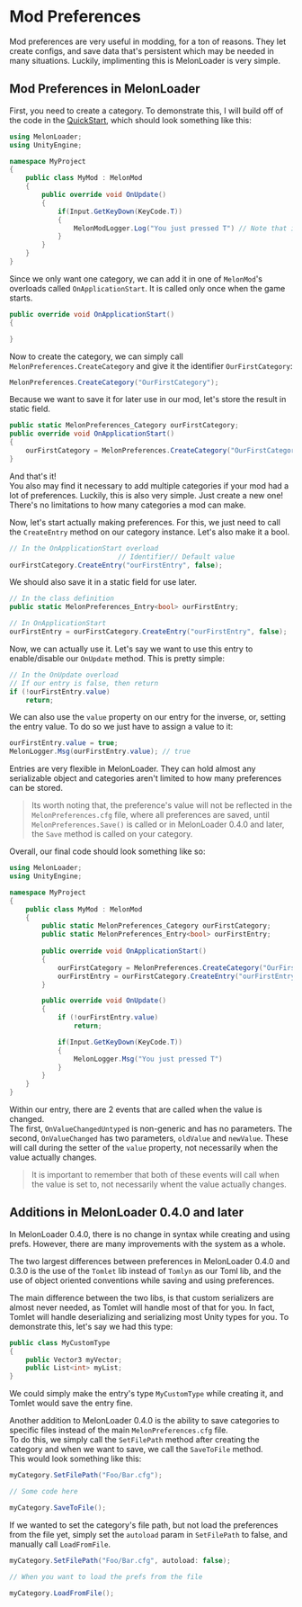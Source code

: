 # Mod Preferences 
Mod preferences are very useful in modding, for a ton of reasons. They let create configs, and save data that's persistent which may be needed in many situations. Luckily, implimenting this is MelonLoader is very simple.<br>

## Mod Preferences in MelonLoader

First, you need to create a category. To demonstrate this, I will build off of the code in the [QuickStart](modders/quickstart.md), which should look something like this:
```cs
using MelonLoader;
using UnityEngine;

namespace MyProject
{
    public class MyMod : MelonMod
    {
        public override void OnUpdate()
        {
            if(Input.GetKeyDown(KeyCode.T))
            {
                MelonModLogger.Log("You just pressed T") // Note that in MelonLoader 0.3.0 you should use MelonModLogger.Msg() as MelonModLogger.Log() is obsolete
            }
        }
    }
}
```

Since we only want one category, we can add it in one of `MelonMod`'s overloads called `OnApplicationStart`. It is called only once when the game starts.
```cs
public override void OnApplicationStart()
{

}
```

Now to create the category, we can simply call `MelonPreferences.CreateCategory` and give it the identifier `OurFirstCategory`:
```cs
MelonPreferences.CreateCategory("OurFirstCategory");
```

Because we want to save it for later use in our mod, let's store the result in static field.
```cs
public static MelonPreferences_Category ourFirstCategory;
public override void OnApplicationStart()
{
    ourFirstCategory = MelonPreferences.CreateCategory("OurFirstCategory");
}
```

And that's it!<br>
You also may find it necessary to add multiple categories if your mod had a lot of preferences. Luckily, this is also very simple. Just create a new one! There's no limitations to how many categories a mod can make.

Now, let's start actually making preferences. For this, we just need to call the `CreateEntry` method on our category instance. Let's also make it a bool.
```cs
// In the OnApplicationStart overload
                           // Identifier// Default value
ourFirstCategory.CreateEntry("ourFirstEntry", false);
```

We should also save it in a static field for use later.
```cs
// In the class definition
public static MelonPreferences_Entry<bool> ourFirstEntry;

// In OnApplicationStart
ourFirstEntry = ourFirstCategory.CreateEntry("ourFirstEntry", false);
```

Now, we can actually use it. Let's say we want to use this entry to enable/disable our `OnUpdate` method. This is pretty simple:
```cs
// In the OnUpdate overload
// If our entry is false, then return
if (!ourFirstEntry.value)
    return;
```

We can also use the `value` property on our entry for the inverse, or, setting the entry value. To do so we just have to assign a value to it:
```cs
ourFirstEntry.value = true;
MelonLogger.Msg(ourFirstEntry.value); // true
```

Entries are very flexible in MelonLoader. They can hold almost any serializable object and categories aren't limited to how many preferences can be stored.

> Its worth noting that, the preference's value will not be reflected in the `MelonPreferences.cfg` file, where all preferences are saved, until `MelonPreferences.Save()` is called or in MelonLoader 0.4.0 and later, the `Save` method is called on your category.

Overall, our final code should look something like so:

```cs
using MelonLoader;
using UnityEngine;

namespace MyProject
{
    public class MyMod : MelonMod
    {
        public static MelonPreferences_Category ourFirstCategory;
        public static MelonPreferences_Entry<bool> ourFirstEntry;
        
        public override void OnApplicationStart()
        {
            ourFirstCategory = MelonPreferences.CreateCategory("OurFirstCategory");
            ourFirstEntry = ourFirstCategory.CreateEntry("ourFirstEntry", false);
        }

        public override void OnUpdate()
        {
            if (!ourFirstEntry.value)
                return;

            if(Input.GetKeyDown(KeyCode.T))
            {
                MelonLogger.Msg("You just pressed T")
            }
        }
    }
}
```

Within our entry, there are 2 events that are called when the value is changed.<br>
The first, `OnValueChangedUntyped` is non-generic and has no parameters.
The second, `OnValueChanged` has two parameters, `oldValue` and `newValue`.
These will call during the setter of the `value` property, not necessarily when the value actually changes.

> It is important to remember that both of these events will call when the value is set to, not necessarily whent the value actually changes.

## Additions in MelonLoader 0.4.0 and later

In MelonLoader 0.4.0, there is no change in syntax while creating and using prefs. However, there are many improvements with the system as a whole.

The two largest differences between preferences in MelonLoader 0.4.0 and 0.3.0 is the use of the `Tomlet` lib instead of `Tomlyn` as our Toml lib,
and the use of object oriented conventions while saving and using preferences.

The main difference between the two libs, is that custom serializers are almost never needed, as Tomlet will handle most of that for you.
In fact, Tomlet will handle deserializing and serializing most Unity types for you.
To demonstrate this, let's say we had this type:
```cs
public class MyCustomType
{
    public Vector3 myVector;
    public List<int> myList;
}
```
We could simply make the entry's type `MyCustomType` while creating it, and Tomlet would save the entry fine.

Another addition to MelonLoader 0.4.0 is the ability to save categories to specific files instead of the main `MelonPreferences.cfg` file.<br>
To do this, we simply call the `SetFilePath` method after creating the category and when we want to save, we call the `SaveToFile` method.<br>
This would look something like this:
```cs
myCategory.SetFilePath("Foo/Bar.cfg");

// Some code here

myCategory.SaveToFile();
```
If we wanted to set the category's file path, but not load the preferences from the file yet, simply set the `autoload` param in `SetFilePath` to false, and manually call `LoadFromFile`.
```cs
myCategory.SetFilePath("Foo/Bar.cfg", autoload: false);

// When you want to load the prefs from the file

myCategory.LoadFromFile();
```

